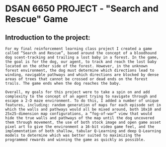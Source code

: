 # DSAN 6650 PROJECT - "Search and Rescue" Game

## Introduction to the project:

	For my final reinforcement learning class project I created a game called “Search and Rescue”, based around the concept of a bloodhound dog scent-tracking and trailing a lost baby in a forest. In the game, the goal is for the dog, our agent, to track and reach the lost baby located on the other side of the forest. However, in the unknown forest environment, the dog must determine which directions lead to winding, navigable pathways and which directions are blocked by dense areas of trees that cannot be crossed or dead ends on the forest trails. The game ends when the dog reaches the baby.

	Overall, my goals for this project were to take a spin on and add complexity to the concept of an agent trying to navigate through and escape a 2-D maze environment. To do this, I added a number of unique features, including: random generation of maps for each episode set in which the walls and pathways would all be mixed around, both 10x10 and 25x25-dimension map configurations, a “fog-of-war” view that would hide the true walls and pathways of the map until the dog uncovered them through movement, the use of both stock image and open game asset pixel art to give the environment a 16-bit video game feel, and the implementation of both shallow, tabular Q-Learning and deep Q-Learning models to determine which was better suited to maximizing the programmed rewards and winning the game as quickly as possible. 

